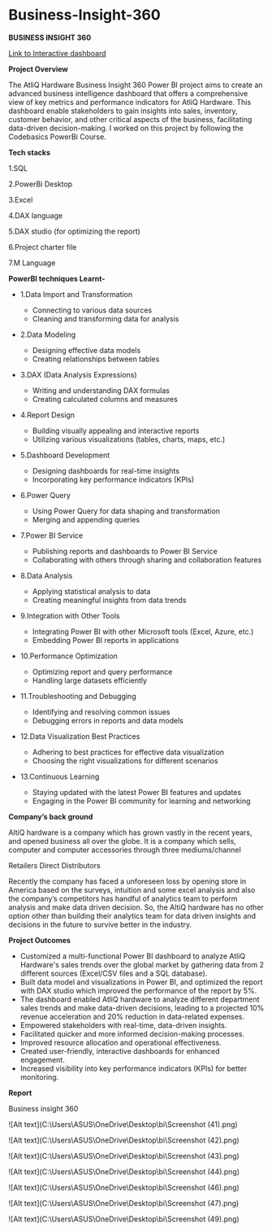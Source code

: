 # Business-Insight-360
**BUSINESS INSIGHT 360**

[Link to Interactive dashboard](https://app.powerbi.com/view?r=eyJrIjoiNzk0MTMxMGEtMGMzMS00OTA3LTk2MmEtYmY1ZGJjYTA5MWZhIiwidCI6ImM2ZTU0OWIzLTVmNDUtNDAzMi1hYWU5LWQ0MjQ0ZGM1YjJjNCJ9)


**Project Overview**

The AtliQ Hardware Business Insight 360 Power BI project aims to create an advanced business intelligence dashboard that offers a comprehensive view of key metrics and performance indicators for AtliQ Hardware. This dashboard enable stakeholders to gain insights into sales, inventory, customer behavior, and other critical aspects of the business, facilitating data-driven decision-making.
I worked on this project by following the Codebasics PowerBi Course.

**Tech stacks**

1.SQL

2.PowerBi Desktop

3.Excel

4.DAX language

5.DAX studio (for optimizing the report)

6.Project charter file

7.M Language


  **PowerBI techniques Learnt-**

- 1.Data Import and Transformation
  - Connecting to various data sources
  - Cleaning and transforming data for analysis

- 2.Data Modeling
  - Designing effective data models
  - Creating relationships between tables

- 3.DAX (Data Analysis Expressions)
  - Writing and understanding DAX formulas
  - Creating calculated columns and measures

- 4.Report Design
  - Building visually appealing and interactive reports
  - Utilizing various visualizations (tables, charts, maps, etc.)

- 5.Dashboard Development
  - Designing dashboards for real-time insights
  - Incorporating key performance indicators (KPIs)

- 6.Power Query
  - Using Power Query for data shaping and transformation
  - Merging and appending queries

- 7.Power BI Service
  - Publishing reports and dashboards to Power BI Service
  - Collaborating with others through sharing and collaboration features

- 8.Data Analysis
  - Applying statistical analysis to data
  - Creating meaningful insights from data trends

- 9.Integration with Other Tools
  - Integrating Power BI with other Microsoft tools (Excel, Azure, etc.)
  - Embedding Power BI reports in applications

- 10.Performance Optimization
  - Optimizing report and query performance
  - Handling large datasets efficiently

- 11.Troubleshooting and Debugging
  - Identifying and resolving common issues
  - Debugging errors in reports and data models

- 12.Data Visualization Best Practices
  - Adhering to best practices for effective data visualization
  - Choosing the right visualizations for different scenarios

- 13.Continuous Learning
  - Staying updated with the latest Power BI features and updates
  - Engaging in the Power BI community for learning and networking



**Company’s back ground**

AltiQ hardware is a company which has grown vastly in the recent years, and opened business all over the globe. It is a company which sells, computer and computer accessories through three mediums/channel

Retailers
Direct
Distributors

Recently the company has faced a unforeseen loss by opening store in America based on the surveys, intuition and some excel analysis and also the company’s competitors has handful of analytics team to perform analysis and make data driven decision. So, the AltiQ hardware has no other option other than building their analytics team for data driven insights and decisions in the future to survive better in the industry.

**Project Outcomes**

- Customized a multi-functional Power BI dashboard to analyze AtliQ Hardware's sales trends over the global market by gathering data from 2 
  different sources (Excel/CSV files and a SQL database).
- Built data model and visualizations in Power BI, and optimized the report with DAX studio which improved the performance of the report by 5%. 
- The dashboard enabled AtliQ hardware to analyze different department sales trends and make data-driven decisions, leading to a projected 10% 
  revenue acceleration and 20% reduction in data-related expenses.
- Empowered stakeholders with real-time, data-driven insights.
- Facilitated quicker and more informed decision-making processes.
- Improved resource allocation and operational effectiveness.
- Created user-friendly, interactive dashboards for enhanced engagement.
- Increased visibility into key performance indicators (KPIs) for better monitoring.


                                                               
**Report**


Business insight 360 

![Alt text](C:\Users\ASUS\OneDrive\Desktop\bi\Screenshot (41).png)

![Alt text](C:\Users\ASUS\OneDrive\Desktop\bi\Screenshot (42).png)

![Alt text](C:\Users\ASUS\OneDrive\Desktop\bi\Screenshot (43).png)

![Alt text](C:\Users\ASUS\OneDrive\Desktop\bi\Screenshot (44).png)

![Alt text](C:\Users\ASUS\OneDrive\Desktop\bi\Screenshot (46).png)

![Alt text](C:\Users\ASUS\OneDrive\Desktop\bi\Screenshot (47).png)

![Alt text](C:\Users\ASUS\OneDrive\Desktop\bi\Screenshot (49).png)







